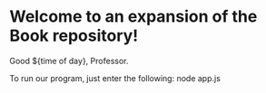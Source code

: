 # Welcome to an expansion of the Book repository!
Good ${time of day}, Professor.

To run our program, just enter the following:
node app.js

